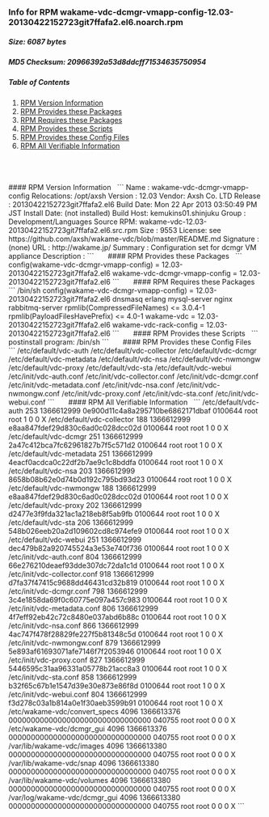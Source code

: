 ### Info for RPM wakame-vdc-dcmgr-vmapp-config-12.03-20130422152723git7ffafa2.el6.noarch.rpm  
##### Size: 6087 bytes  
##### MD5 Checksum: 20966392a53d8ddcff71534635750954  
##### Table of Contents  
1. [RPM Version Information](#version)  
2. [RPM Provides these Packages ](#provides)  
3. [RPM Requires these Packages](#requires)  
4. [RPM Provides these Scripts](#scripts)  
5. [RPM Provides these Config Files](#config)  
6. [RPM All Verifiable Information](#verifiable)  
&nbsp;  
&nbsp;  
&nbsp;  
<a name="version" />
#### RPM Version Information  
&nbsp;  
```  
Name        : wakame-vdc-dcmgr-vmapp-config  Relocations: /opt/axsh 
Version     : 12.03                             Vendor: Axsh Co. LTD <dev@axsh.net>
Release     : 20130422152723git7ffafa2.el6   Build Date: Mon 22 Apr 2013 03:50:49 PM JST
Install Date: (not installed)               Build Host: kemukins01.shinjuku
Group       : Development/Languages         Source RPM: wakame-vdc-12.03-20130422152723git7ffafa2.el6.src.rpm
Size        : 9553                             License: see https://github.com/axsh/wakame-vdc/blob/master/README.md
Signature   : (none)
URL         : http://wakame.jp/
Summary     : Configuration set for dcmgr VM appliance
Description :
<insert long description, indented with spaces>
```  
&nbsp;  
&nbsp;  
&nbsp;  
<a name="provides" />
#### RPM Provides these Packages  
&nbsp;  
```  
config(wakame-vdc-dcmgr-vmapp-config) = 12.03-20130422152723git7ffafa2.el6
wakame-vdc-dcmgr-vmapp-config = 12.03-20130422152723git7ffafa2.el6
```  
&nbsp;  
&nbsp;  
&nbsp;  
<a name="requires" />
#### RPM Requires these Packages  
&nbsp;  
```  
/bin/sh  
config(wakame-vdc-dcmgr-vmapp-config) = 12.03-20130422152723git7ffafa2.el6
dnsmasq  
erlang  
mysql-server  
nginx  
rabbitmq-server  
rpmlib(CompressedFileNames) <= 3.0.4-1
rpmlib(PayloadFilesHavePrefix) <= 4.0-1
wakame-vdc = 12.03-20130422152723git7ffafa2.el6
wakame-vdc-rack-config = 12.03-20130422152723git7ffafa2.el6
```  
&nbsp;  
&nbsp;  
&nbsp;  
<a name="scripts" />
#### RPM Provides these Scripts  
&nbsp;  
```  
postinstall program: /bin/sh
```  
&nbsp;  
&nbsp;  
&nbsp;  
<a name="config" />
#### RPM Provides these Config Files  
&nbsp;  
```  
/etc/default/vdc-auth
/etc/default/vdc-collector
/etc/default/vdc-dcmgr
/etc/default/vdc-metadata
/etc/default/vdc-nsa
/etc/default/vdc-nwmongw
/etc/default/vdc-proxy
/etc/default/vdc-sta
/etc/default/vdc-webui
/etc/init/vdc-auth.conf
/etc/init/vdc-collector.conf
/etc/init/vdc-dcmgr.conf
/etc/init/vdc-metadata.conf
/etc/init/vdc-nsa.conf
/etc/init/vdc-nwmongw.conf
/etc/init/vdc-proxy.conf
/etc/init/vdc-sta.conf
/etc/init/vdc-webui.conf
```  
&nbsp;  
&nbsp;  
&nbsp;  
<a name="verifiable" />
#### RPM All Verifiable Information  
&nbsp;  
```  
/etc/default/vdc-auth 253 1366612999 0e900d11c4a8a295710be6862171dbaf 0100644 root root 1 0 0 X
/etc/default/vdc-collector 188 1366612999 e8aa847fdef29d830c6ad0c028dcc02d 0100644 root root 1 0 0 X
/etc/default/vdc-dcmgr 251 1366612999 2a47c412bca7fc62961827b7f5c571d2 0100644 root root 1 0 0 X
/etc/default/vdc-metadata 251 1366612999 4eacf0acdca0c22df2b7ae9c1c8bddfa 0100644 root root 1 0 0 X
/etc/default/vdc-nsa 203 1366612999 8658b08b62e0d74b0d192c795bd93d23 0100644 root root 1 0 0 X
/etc/default/vdc-nwmongw 188 1366612999 e8aa847fdef29d830c6ad0c028dcc02d 0100644 root root 1 0 0 X
/etc/default/vdc-proxy 202 1366612999 d2477e3f9fda321ac1a218eb8f5ab9fb 0100644 root root 1 0 0 X
/etc/default/vdc-sta 206 1366612999 548b026eeb20a2d109602cd8c974efe9 0100644 root root 1 0 0 X
/etc/default/vdc-webui 251 1366612999 dec479b82a920745524a3e53e740f736 0100644 root root 1 0 0 X
/etc/init/vdc-auth.conf 804 1366612999 66e276210deaef93dde307dc72da1c1d 0100644 root root 1 0 0 X
/etc/init/vdc-collector.conf 918 1366612999 d7fa37f47415c9688dd46431cd32b819 0100644 root root 1 0 0 X
/etc/init/vdc-dcmgr.conf 798 1366612999 3c4e1858da69f0c60775e097a457c983 0100644 root root 1 0 0 X
/etc/init/vdc-metadata.conf 806 1366612999 4f7eff92eb42c72c8480e037abd6b88c 0100644 root root 1 0 0 X
/etc/init/vdc-nsa.conf 866 1366612999 4ac747f478f28829fe227f5b81348c5d 0100644 root root 1 0 0 X
/etc/init/vdc-nwmongw.conf 879 1366612999 5e893af61693071afe7146f7f2053946 0100644 root root 1 0 0 X
/etc/init/vdc-proxy.conf 827 1366612999 5446595c31aa96331a05778b21acc8a3 0100644 root root 1 0 0 X
/etc/init/vdc-sta.conf 858 1366612999 b32f65c67b1e1547d39e30e873e86f8d 0100644 root root 1 0 0 X
/etc/init/vdc-webui.conf 804 1366612999 f3d278c03a1b814a0e1f30aeb3599b91 0100644 root root 1 0 0 X
/etc/wakame-vdc/convert_specs 4096 1366613376 00000000000000000000000000000000 040755 root root 0 0 0 X
/etc/wakame-vdc/dcmgr_gui 4096 1366613376 00000000000000000000000000000000 040755 root root 0 0 0 X
/var/lib/wakame-vdc/images 4096 1366613380 00000000000000000000000000000000 040755 root root 0 0 0 X
/var/lib/wakame-vdc/snap 4096 1366613380 00000000000000000000000000000000 040755 root root 0 0 0 X
/var/lib/wakame-vdc/volumes 4096 1366613380 00000000000000000000000000000000 040755 root root 0 0 0 X
/var/log/wakame-vdc/dcmgr_gui 4096 1366613380 00000000000000000000000000000000 040755 root root 0 0 0 X
```  
&nbsp;  
